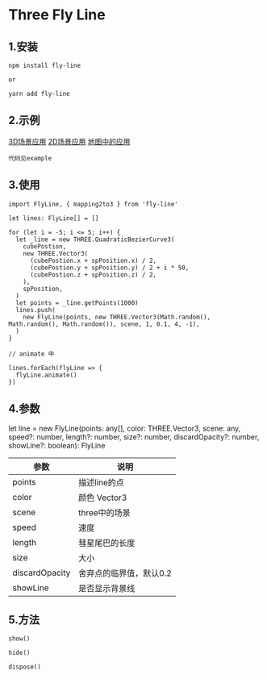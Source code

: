 # Three Fly Line
## 1.安装
`npm install fly-line`

`or`

`yarn add fly-line`

## 2.示例
[3D场景应用](http://localhost:1234/#/3d)
[2D场景应用](http://localhost:1234/#/2d)
[地图中的应用](http://localhost:1234/#/map)

`代码见example`

## 3.使用
```
import FlyLine, { mapping2to3 } from 'fly-line'

let lines: FlyLine[] = []

for (let i = -5; i <= 5; i++) {
  let _line = new THREE.QuadraticBezierCurve3(
    cubePostion,
    new THREE.Vector3(
      (cubePostion.x + spPosition.x) / 2,
      (cubePostion.y + spPosition.y) / 2 + i * 50,
      (cubePostion.z + spPosition.z) / 2,
    ),
    spPosition,
  )
  let points = _line.getPoints(1000)
  lines.push(
    new FlyLine(points, new THREE.Vector3(Math.random(), Math.random(), Math.random()), scene, 1, 0.1, 4, -1),
  )
}

// animate 中

lines.forEach(flyLine => {
  flyLine.animate()
})

```

## 4.参数
let line = new FlyLine(points: any[], color: THREE.Vector3, scene: any, speed?: number, length?: number, size?: number, discardOpacity?: number, showLine?: boolean): FlyLine

| 参数    | 说明  | 
|  ----  | ----  | 
| points  | 描述line的点 |
| color  | 颜色 Vector3 | 
| scene  | three中的场景 | 
| speed  | 速度 | 
| length  | 彗星尾巴的长度 | 
| size | 大小 |
| discardOpacity | 舍弃点的临界值，默认0.2 |
| showLine | 是否显示背景线 |

## 5.方法
`show()`

`hide()`

`dispose()`

